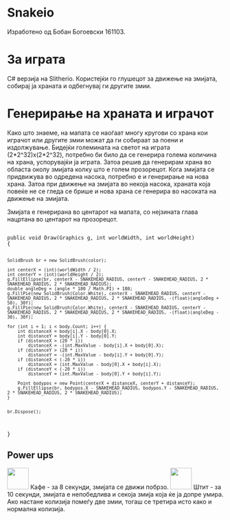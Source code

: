 # Snakeio
Изработено од Бобан Богоевски 161103.

<h1>За играта</h1>
C# верзија на Slitherio. Користејќи го глушецот за движење на змијата, собирај ја храната и одбегнувај ги другите змии. 

<h1>Генерирање на храната и играчот</h1>

Како што знаеме, на мапата се наоѓаат многу кругови со храна кои играчот или другите змии можат да ги собираат за поени и издолжување. Бидејќи големината на светот на играта (2\*2^32)x(2\*2^32), потребно би било да се генерира голема количина на храна, успорувајќи ја играта. Затоа решив да генерирам храна во областа околу змијата колку што е голем прозорецот. Кога змијата се придвижува во одредена насока, потребно е и генерирање на нова храна. Затоа при движење на змијата во некоја насока, храната која повеќе не се гледа се брише и нова храна се генерира во насоката на движење на змијата.

Змијата е генерирана во центарот на мапата, со нејзината глава нацртана во центарот на прозорецот.

<code>
public void Draw(Graphics g, int worldWidth, int worldHeight)
{

	SolidBrush br = new SolidBrush(color);
	
	int centerX = (int)(worldWidth / 2);
	int centerY = (int)(worldHeight / 2);
	g.FillEllipse(br, centerX - SNAKEHEAD_RADIUS, centerY - SNAKEHEAD_RADIUS, 2 * SNAKEHEAD_RADIUS, 2 * SNAKEHEAD_RADIUS);
	double angleDeg = (angle * 180 / Math.PI) + 180;
	g.FillPie(new SolidBrush(Color.White), centerX - SNAKEHEAD_RADIUS, centerY - SNAKEHEAD_RADIUS, 2 * SNAKEHEAD_RADIUS, 2 * SNAKEHEAD_RADIUS, -(float)(angleDeg + 50), 30f);
	g.FillPie(new SolidBrush(Color.White), centerX - SNAKEHEAD_RADIUS, centerY - SNAKEHEAD_RADIUS, 2 * SNAKEHEAD_RADIUS, 2 * SNAKEHEAD_RADIUS, -(float)(angleDeg - 30), 30f);
	
	for (int i = 1; i < body.Count; i++) {
		int distanceX = body[i].X - body[0].X;
		int distanceY = body[i].Y - body[0].Y;
		if (distanceX > (20 * i))
			distanceX = -(int.MaxValue - body[i].X + body[0].X);
		if (distanceY > (20 * i))
			distanceY = -(int.MaxValue - body[i].Y + body[0].Y);
		if (distanceX < (-20 * i))
			distanceX = (int.MaxValue - body[0].X + body[i].X);
		if (distanceY < (-20 * i))
			distanceY = (int.MaxValue - body[0].Y + body[i].Y);
		
		Point bodypos = new Point(centerX + distanceX, centerY + distanceY);
		g.FillEllipse(br, bodypos.X - SNAKEHEAD_RADIUS, bodypos.Y - SNAKEHEAD_RADIUS, 2 * SNAKEHEAD_RADIUS, 2 * SNAKEHEAD_RADIUS);
	}
	
	
	br.Dispose();
	
}
</code>


<h2>Power ups</h2>
<img src="https://i.imgur.com/P10RfmS.png" style="width:50px;"> Кафе - за 8 секунди, змијата се движи побрзо.
<img src="https://i.imgur.com/B3piYBp.png" style="width:50px;"> Штит - за 10 секунди, змијата е непобедлива и секоја змија која ќе ја допре умира. Ако настане колизија помеѓу две змии, тогаш се третира исто како и нормална колизија.



